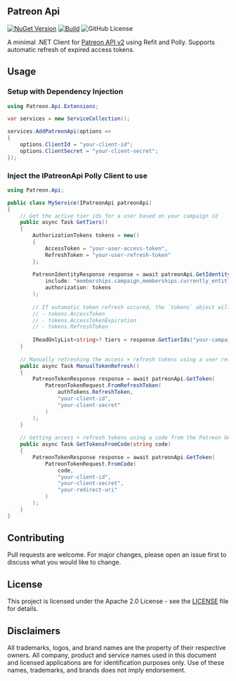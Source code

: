 ## Patreon Api
[![NuGet Version](https://img.shields.io/nuget/v/Patreon.Api)](https://www.nuget.org/packages/Patreon.Api)
[![Build](https://github.com/LykosAI/Patreon.Api/actions/workflows/build.yml/badge.svg)](https://github.com/LykosAI/Patreon.Api/actions/workflows/build.yml)
![GitHub License](https://img.shields.io/github/license/LykosAI/Patreon.Api)

A minimal .NET Client for [Patreon API v2](https://docs.patreon.com/) using Refit and Polly. Supports automatic refresh of expired access tokens.

## Usage
### Setup with Dependency Injection
```csharp
using Patreon.Api.Extensions;

var services = new ServiceCollection();

services.AddPatreonApi(options =>
{
    options.ClientId = "your-client-id";
    options.ClientSecret = "your-client-secret";
});
```

### Inject the IPatreonApi Polly Client to use
```csharp
using Patreon.Api;

public class MyService(IPatreonApi patreonApi)
{
    // Get the active tier ids for a user based on your campaign id
    public async Task GetTiers()
    {
        AuthorizationTokens tokens = new()
        {
            AccessToken = "your-user-access-token",
            RefreshToken = "your-user-refresh-token"
        };
        
        PatreonIdentityResponse response = await patreonApi.GetIdentity(
            include: "memberships.campaign,memberships.currently_entitled_tiers"
            authorization: tokens
        );
        
        // If automatic token refresh occured, the `tokens` object will have updated properties with the new tokens
        // - tokens.AccessToken
        // - tokens.AccessTokenExpiration
        // - tokens.RefreshToken
        
        IReadOnlyList<string>? tiers = response.GetTierIds("your-campaign-id");
    }
    
    // Manually refreshing the access + refresh tokens using a user refresh token and your client id + secret
    public async Task ManualTokenRefresh()
    {        
        PatreonTokenResponse response = await patreonApi.GetToken(
            PatreonTokenRequest.FromRefreshToken(
                authTokens.RefreshToken,
                "your-client-id",
                "your-client-secret"
            )
        );
    }
    
    // Getting access + refresh tokens using a code from the Patreon OAuth2 flow
    public async Task GetTokensFromCode(string code)
    {
        PatreonTokenResponse response = await patreonApi.GetToken(
            PatreonTokenRequest.FromCode(
                code,
                "your-client-id",
                "your-client-secret",
                "your-redirect-uri"
            )
        );
    }
}
```

## Contributing
Pull requests are welcome. For major changes, please open an issue first to discuss what you would like to change.

## License
This project is licensed under the Apache 2.0 License - see the [LICENSE](LICENSE) file for details.

## Disclaimers
All trademarks, logos, and brand names are the property of their respective owners. All company, product and service names used in this document and licensed applications are for identification purposes only. Use of these names, trademarks, and brands does not imply endorsement.
